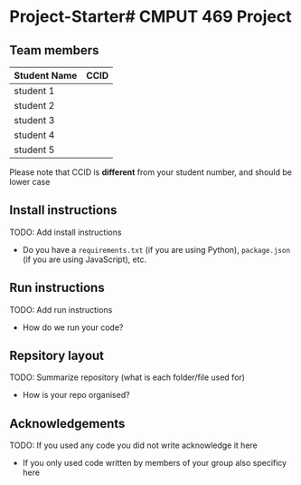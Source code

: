 # Project-Starter# CMPUT 469 Project

## Team members

|Student Name| CCID |
|------------|------|
|student 1   |      |
|student 2   |      |
|student 3   |      |
|student 4   |      |
|student 5   |      |

Please note that CCID is **different** from your student number, and should be lower case

## Install instructions
TODO: Add install instructions
- Do you have a `requirements.txt` (if you are using Python), `package.json` (if you are using JavaScript), etc.

## Run instructions
TODO: Add run instructions
- How do we run your code?

## Repsitory layout
TODO: Summarize repository (what is each folder/file used for)
- How is your repo organised?

## Acknowledgements
TODO: If you used any code you did not write acknowledge it here
- If you only used code written by members of your group also specificy here
